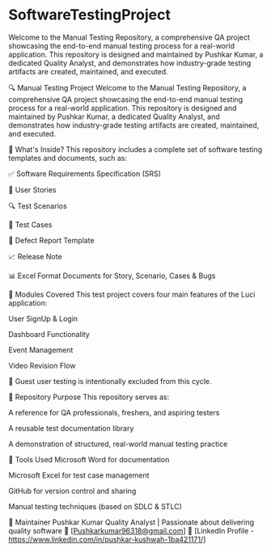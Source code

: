# SoftwareTestingProject
Welcome to the Manual Testing Repository, a comprehensive QA project showcasing the end-to-end manual testing process for a real-world application. This repository is designed and maintained by Pushkar Kumar, a dedicated Quality Analyst, and demonstrates how industry-grade testing artifacts are created, maintained, and executed.


🔍 Manual Testing Project 
Welcome to the Manual Testing Repository, a comprehensive QA project showcasing the end-to-end manual testing process for a real-world application. This repository is designed and maintained by Pushkar Kumar, a dedicated Quality Analyst, and demonstrates how industry-grade testing artifacts are created, maintained, and executed.

📌 What's Inside?
This repository includes a complete set of software testing templates and documents, such as:

✅ Software Requirements Specification (SRS)

📘 User Stories

🔍 Test Scenarios

🧪 Test Cases

🐞 Defect Report Template

📈 Release Note

📊 Excel Format Documents for Story, Scenario, Cases & Bugs

🔬 Modules Covered
This test project covers four main features of the Luci application:

User SignUp & Login

Dashboard Functionality

Event Management

Video Revision Flow

🚫 Guest user testing is intentionally excluded from this cycle.

📁 Repository Purpose
This repository serves as:

A reference for QA professionals, freshers, and aspiring testers

A reusable test documentation library

A demonstration of structured, real-world manual testing practice

🧰 Tools Used
Microsoft Word for documentation

Microsoft Excel for test case management

GitHub for version control and sharing

Manual testing techniques (based on SDLC & STLC)

👤 Maintainer
Pushkar Kumar
Quality Analyst | Passionate about delivering quality software
📧 [Pushkarkumar96318@gmail.com]
🔗 [LinkedIn Profile - https://www.linkedin.com/in/pushkar-kushwah-1ba421171/]
